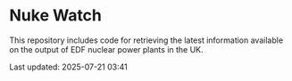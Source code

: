 # Nuke Watch

This repository includes code for retrieving the latest information available on the output of EDF nuclear power plants in the UK.

Last updated: 2025-07-21 03:41